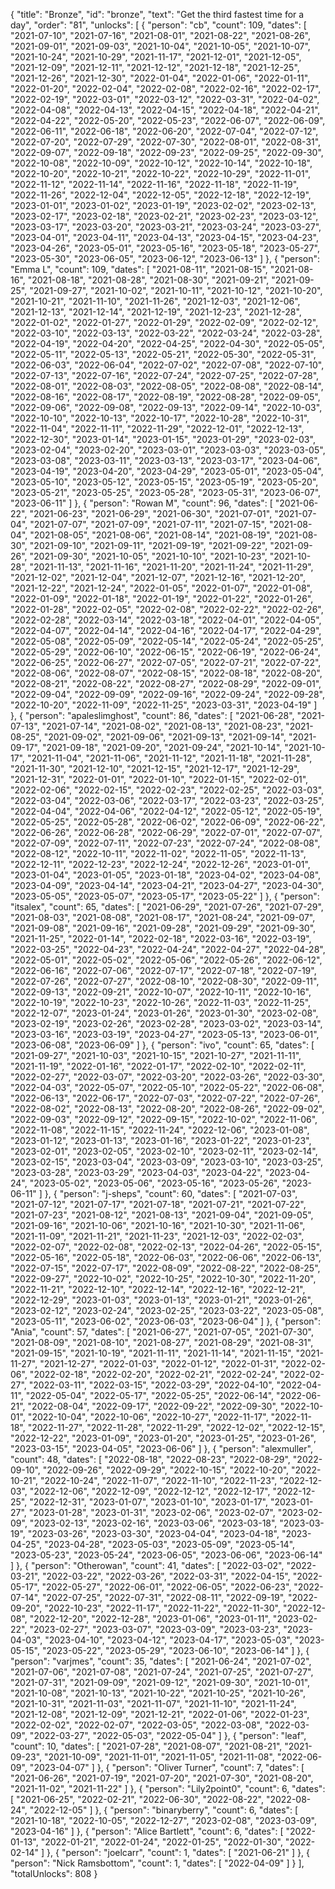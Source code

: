 {
  "title": "Bronze",
  "id": "bronze",
  "text": "Get the third fastest time for a day",
  "order": "81",
  "unlocks": [
    {
      "person": "cb",
      "count": 109,
      "dates": [
        "2021-07-10",
        "2021-07-16",
        "2021-08-01",
        "2021-08-22",
        "2021-08-26",
        "2021-09-01",
        "2021-09-03",
        "2021-10-04",
        "2021-10-05",
        "2021-10-07",
        "2021-10-24",
        "2021-10-29",
        "2021-11-17",
        "2021-12-01",
        "2021-12-05",
        "2021-12-09",
        "2021-12-11",
        "2021-12-12",
        "2021-12-18",
        "2021-12-25",
        "2021-12-26",
        "2021-12-30",
        "2022-01-04",
        "2022-01-06",
        "2022-01-11",
        "2022-01-20",
        "2022-02-04",
        "2022-02-08",
        "2022-02-16",
        "2022-02-17",
        "2022-02-19",
        "2022-03-01",
        "2022-03-12",
        "2022-03-31",
        "2022-04-02",
        "2022-04-08",
        "2022-04-13",
        "2022-04-15",
        "2022-04-18",
        "2022-04-21",
        "2022-04-22",
        "2022-05-20",
        "2022-05-23",
        "2022-06-07",
        "2022-06-09",
        "2022-06-11",
        "2022-06-18",
        "2022-06-20",
        "2022-07-04",
        "2022-07-12",
        "2022-07-20",
        "2022-07-29",
        "2022-07-30",
        "2022-08-01",
        "2022-08-31",
        "2022-09-07",
        "2022-09-18",
        "2022-09-23",
        "2022-09-25",
        "2022-09-30",
        "2022-10-08",
        "2022-10-09",
        "2022-10-12",
        "2022-10-14",
        "2022-10-18",
        "2022-10-20",
        "2022-10-21",
        "2022-10-22",
        "2022-10-29",
        "2022-11-01",
        "2022-11-12",
        "2022-11-14",
        "2022-11-16",
        "2022-11-18",
        "2022-11-19",
        "2022-11-26",
        "2022-12-04",
        "2022-12-05",
        "2022-12-18",
        "2022-12-19",
        "2023-01-01",
        "2023-01-02",
        "2023-01-19",
        "2023-02-02",
        "2023-02-13",
        "2023-02-17",
        "2023-02-18",
        "2023-02-21",
        "2023-02-23",
        "2023-03-12",
        "2023-03-17",
        "2023-03-20",
        "2023-03-21",
        "2023-03-24",
        "2023-03-27",
        "2023-04-01",
        "2023-04-11",
        "2023-04-13",
        "2023-04-15",
        "2023-04-23",
        "2023-04-26",
        "2023-05-01",
        "2023-05-16",
        "2023-05-18",
        "2023-05-27",
        "2023-05-30",
        "2023-06-05",
        "2023-06-12",
        "2023-06-13"
      ]
    },
    {
      "person": "Emma L",
      "count": 109,
      "dates": [
        "2021-08-11",
        "2021-08-15",
        "2021-08-16",
        "2021-08-18",
        "2021-08-28",
        "2021-08-30",
        "2021-09-21",
        "2021-09-25",
        "2021-09-27",
        "2021-10-02",
        "2021-10-11",
        "2021-10-12",
        "2021-10-20",
        "2021-10-21",
        "2021-11-10",
        "2021-11-26",
        "2021-12-03",
        "2021-12-06",
        "2021-12-13",
        "2021-12-14",
        "2021-12-19",
        "2021-12-23",
        "2021-12-28",
        "2022-01-02",
        "2022-01-27",
        "2022-01-29",
        "2022-02-09",
        "2022-02-12",
        "2022-03-10",
        "2022-03-13",
        "2022-03-22",
        "2022-03-24",
        "2022-03-28",
        "2022-04-19",
        "2022-04-20",
        "2022-04-25",
        "2022-04-30",
        "2022-05-05",
        "2022-05-11",
        "2022-05-13",
        "2022-05-21",
        "2022-05-30",
        "2022-05-31",
        "2022-06-03",
        "2022-06-04",
        "2022-07-02",
        "2022-07-08",
        "2022-07-10",
        "2022-07-13",
        "2022-07-16",
        "2022-07-24",
        "2022-07-25",
        "2022-07-28",
        "2022-08-01",
        "2022-08-03",
        "2022-08-05",
        "2022-08-08",
        "2022-08-14",
        "2022-08-16",
        "2022-08-17",
        "2022-08-19",
        "2022-08-28",
        "2022-09-05",
        "2022-09-06",
        "2022-09-08",
        "2022-09-13",
        "2022-09-14",
        "2022-10-03",
        "2022-10-10",
        "2022-10-13",
        "2022-10-17",
        "2022-10-28",
        "2022-10-31",
        "2022-11-04",
        "2022-11-11",
        "2022-11-29",
        "2022-12-01",
        "2022-12-13",
        "2022-12-30",
        "2023-01-14",
        "2023-01-15",
        "2023-01-29",
        "2023-02-03",
        "2023-02-04",
        "2023-02-20",
        "2023-03-01",
        "2023-03-03",
        "2023-03-05",
        "2023-03-08",
        "2023-03-11",
        "2023-03-13",
        "2023-03-17",
        "2023-04-06",
        "2023-04-19",
        "2023-04-20",
        "2023-04-29",
        "2023-05-01",
        "2023-05-04",
        "2023-05-10",
        "2023-05-12",
        "2023-05-15",
        "2023-05-19",
        "2023-05-20",
        "2023-05-21",
        "2023-05-25",
        "2023-05-28",
        "2023-05-31",
        "2023-06-07",
        "2023-06-11"
      ]
    },
    {
      "person": "Rowan M",
      "count": 96,
      "dates": [
        "2021-06-22",
        "2021-06-23",
        "2021-06-29",
        "2021-06-30",
        "2021-07-01",
        "2021-07-04",
        "2021-07-07",
        "2021-07-09",
        "2021-07-11",
        "2021-07-15",
        "2021-08-04",
        "2021-08-05",
        "2021-08-06",
        "2021-08-14",
        "2021-08-19",
        "2021-08-30",
        "2021-09-10",
        "2021-09-11",
        "2021-09-19",
        "2021-09-22",
        "2021-09-26",
        "2021-09-30",
        "2021-10-05",
        "2021-10-10",
        "2021-10-23",
        "2021-10-28",
        "2021-11-13",
        "2021-11-16",
        "2021-11-20",
        "2021-11-24",
        "2021-11-29",
        "2021-12-02",
        "2021-12-04",
        "2021-12-07",
        "2021-12-16",
        "2021-12-20",
        "2021-12-22",
        "2021-12-24",
        "2022-01-05",
        "2022-01-07",
        "2022-01-08",
        "2022-01-09",
        "2022-01-18",
        "2022-01-19",
        "2022-01-22",
        "2022-01-26",
        "2022-01-28",
        "2022-02-05",
        "2022-02-08",
        "2022-02-22",
        "2022-02-26",
        "2022-02-28",
        "2022-03-14",
        "2022-03-18",
        "2022-04-01",
        "2022-04-05",
        "2022-04-07",
        "2022-04-14",
        "2022-04-16",
        "2022-04-17",
        "2022-04-29",
        "2022-05-08",
        "2022-05-09",
        "2022-05-14",
        "2022-05-24",
        "2022-05-25",
        "2022-05-29",
        "2022-06-10",
        "2022-06-15",
        "2022-06-19",
        "2022-06-24",
        "2022-06-25",
        "2022-06-27",
        "2022-07-05",
        "2022-07-21",
        "2022-07-22",
        "2022-08-06",
        "2022-08-07",
        "2022-08-15",
        "2022-08-18",
        "2022-08-20",
        "2022-08-21",
        "2022-08-22",
        "2022-08-27",
        "2022-08-29",
        "2022-09-01",
        "2022-09-04",
        "2022-09-09",
        "2022-09-16",
        "2022-09-24",
        "2022-09-28",
        "2022-10-20",
        "2022-11-09",
        "2022-11-25",
        "2023-03-31",
        "2023-04-19"
      ]
    },
    {
      "person": "apaleslimghost",
      "count": 86,
      "dates": [
        "2021-06-28",
        "2021-07-13",
        "2021-07-14",
        "2021-08-02",
        "2021-08-13",
        "2021-08-23",
        "2021-08-25",
        "2021-09-02",
        "2021-09-06",
        "2021-09-13",
        "2021-09-14",
        "2021-09-17",
        "2021-09-18",
        "2021-09-20",
        "2021-09-24",
        "2021-10-14",
        "2021-10-17",
        "2021-11-04",
        "2021-11-06",
        "2021-11-12",
        "2021-11-18",
        "2021-11-28",
        "2021-11-30",
        "2021-12-10",
        "2021-12-15",
        "2021-12-17",
        "2021-12-29",
        "2021-12-31",
        "2022-01-01",
        "2022-01-10",
        "2022-01-15",
        "2022-02-01",
        "2022-02-06",
        "2022-02-15",
        "2022-02-23",
        "2022-02-25",
        "2022-03-03",
        "2022-03-04",
        "2022-03-06",
        "2022-03-17",
        "2022-03-23",
        "2022-03-25",
        "2022-04-04",
        "2022-04-06",
        "2022-04-12",
        "2022-05-12",
        "2022-05-19",
        "2022-05-25",
        "2022-05-28",
        "2022-06-02",
        "2022-06-09",
        "2022-06-22",
        "2022-06-26",
        "2022-06-28",
        "2022-06-29",
        "2022-07-01",
        "2022-07-07",
        "2022-07-09",
        "2022-07-11",
        "2022-07-23",
        "2022-07-24",
        "2022-08-08",
        "2022-08-12",
        "2022-10-11",
        "2022-11-02",
        "2022-11-05",
        "2022-11-13",
        "2022-12-11",
        "2022-12-23",
        "2022-12-24",
        "2022-12-26",
        "2023-01-01",
        "2023-01-04",
        "2023-01-05",
        "2023-01-18",
        "2023-04-02",
        "2023-04-08",
        "2023-04-09",
        "2023-04-14",
        "2023-04-21",
        "2023-04-27",
        "2023-04-30",
        "2023-05-05",
        "2023-05-07",
        "2023-05-17",
        "2023-05-22"
      ]
    },
    {
      "person": "itsalex",
      "count": 65,
      "dates": [
        "2021-06-29",
        "2021-07-26",
        "2021-07-29",
        "2021-08-03",
        "2021-08-08",
        "2021-08-17",
        "2021-08-24",
        "2021-09-07",
        "2021-09-08",
        "2021-09-16",
        "2021-09-28",
        "2021-09-29",
        "2021-09-30",
        "2021-11-25",
        "2022-01-14",
        "2022-02-18",
        "2022-03-16",
        "2022-03-19",
        "2022-03-25",
        "2022-04-23",
        "2022-04-24",
        "2022-04-27",
        "2022-04-28",
        "2022-05-01",
        "2022-05-02",
        "2022-05-06",
        "2022-05-26",
        "2022-06-12",
        "2022-06-16",
        "2022-07-06",
        "2022-07-17",
        "2022-07-18",
        "2022-07-19",
        "2022-07-26",
        "2022-07-27",
        "2022-08-10",
        "2022-08-30",
        "2022-09-11",
        "2022-09-13",
        "2022-09-21",
        "2022-10-07",
        "2022-10-11",
        "2022-10-16",
        "2022-10-19",
        "2022-10-23",
        "2022-10-26",
        "2022-11-03",
        "2022-11-25",
        "2022-12-07",
        "2023-01-24",
        "2023-01-26",
        "2023-01-30",
        "2023-02-08",
        "2023-02-19",
        "2023-02-26",
        "2023-02-28",
        "2023-03-02",
        "2023-03-14",
        "2023-03-16",
        "2023-03-19",
        "2023-04-27",
        "2023-05-13",
        "2023-06-01",
        "2023-06-08",
        "2023-06-09"
      ]
    },
    {
      "person": "ivo",
      "count": 65,
      "dates": [
        "2021-09-27",
        "2021-10-03",
        "2021-10-15",
        "2021-10-27",
        "2021-11-11",
        "2021-11-19",
        "2022-01-16",
        "2022-01-17",
        "2022-02-10",
        "2022-02-11",
        "2022-02-27",
        "2022-03-07",
        "2022-03-20",
        "2022-03-26",
        "2022-03-30",
        "2022-04-03",
        "2022-05-07",
        "2022-05-10",
        "2022-05-22",
        "2022-06-08",
        "2022-06-13",
        "2022-06-17",
        "2022-07-03",
        "2022-07-22",
        "2022-07-26",
        "2022-08-02",
        "2022-08-13",
        "2022-08-20",
        "2022-08-26",
        "2022-09-02",
        "2022-09-03",
        "2022-09-12",
        "2022-09-15",
        "2022-10-02",
        "2022-11-06",
        "2022-11-08",
        "2022-11-15",
        "2022-11-24",
        "2022-12-06",
        "2023-01-08",
        "2023-01-12",
        "2023-01-13",
        "2023-01-16",
        "2023-01-22",
        "2023-01-23",
        "2023-02-01",
        "2023-02-05",
        "2023-02-10",
        "2023-02-11",
        "2023-02-14",
        "2023-02-15",
        "2023-03-04",
        "2023-03-09",
        "2023-03-10",
        "2023-03-25",
        "2023-03-28",
        "2023-03-29",
        "2023-04-03",
        "2023-04-22",
        "2023-04-24",
        "2023-05-02",
        "2023-05-06",
        "2023-05-16",
        "2023-05-26",
        "2023-06-11"
      ]
    },
    {
      "person": "j-sheps",
      "count": 60,
      "dates": [
        "2021-07-03",
        "2021-07-12",
        "2021-07-17",
        "2021-07-18",
        "2021-07-21",
        "2021-07-22",
        "2021-07-23",
        "2021-08-12",
        "2021-08-13",
        "2021-09-04",
        "2021-09-05",
        "2021-09-16",
        "2021-10-06",
        "2021-10-16",
        "2021-10-30",
        "2021-11-06",
        "2021-11-09",
        "2021-11-21",
        "2021-11-23",
        "2021-12-03",
        "2022-02-03",
        "2022-02-07",
        "2022-02-08",
        "2022-02-13",
        "2022-04-26",
        "2022-05-15",
        "2022-05-16",
        "2022-05-18",
        "2022-06-03",
        "2022-06-06",
        "2022-06-13",
        "2022-07-15",
        "2022-07-17",
        "2022-08-09",
        "2022-08-22",
        "2022-08-25",
        "2022-09-27",
        "2022-10-02",
        "2022-10-25",
        "2022-10-30",
        "2022-11-20",
        "2022-11-21",
        "2022-12-10",
        "2022-12-14",
        "2022-12-16",
        "2022-12-21",
        "2022-12-29",
        "2023-01-03",
        "2023-01-13",
        "2023-01-21",
        "2023-01-26",
        "2023-02-12",
        "2023-02-24",
        "2023-02-25",
        "2023-03-22",
        "2023-05-08",
        "2023-05-11",
        "2023-06-02",
        "2023-06-03",
        "2023-06-04"
      ]
    },
    {
      "person": "Ania",
      "count": 57,
      "dates": [
        "2021-06-27",
        "2021-07-05",
        "2021-07-30",
        "2021-08-09",
        "2021-08-10",
        "2021-08-27",
        "2021-08-29",
        "2021-08-31",
        "2021-09-15",
        "2021-10-19",
        "2021-11-11",
        "2021-11-14",
        "2021-11-15",
        "2021-11-27",
        "2021-12-27",
        "2022-01-03",
        "2022-01-12",
        "2022-01-31",
        "2022-02-06",
        "2022-02-18",
        "2022-02-20",
        "2022-02-21",
        "2022-02-24",
        "2022-02-27",
        "2022-03-11",
        "2022-03-15",
        "2022-03-29",
        "2022-04-10",
        "2022-04-11",
        "2022-05-04",
        "2022-05-17",
        "2022-05-25",
        "2022-06-14",
        "2022-06-21",
        "2022-08-04",
        "2022-09-17",
        "2022-09-22",
        "2022-09-30",
        "2022-10-01",
        "2022-10-04",
        "2022-10-06",
        "2022-10-27",
        "2022-11-17",
        "2022-11-18",
        "2022-11-27",
        "2022-11-28",
        "2022-11-29",
        "2022-12-02",
        "2022-12-15",
        "2022-12-22",
        "2023-01-09",
        "2023-01-20",
        "2023-01-25",
        "2023-01-26",
        "2023-03-15",
        "2023-04-05",
        "2023-06-06"
      ]
    },
    {
      "person": "alexmuller",
      "count": 48,
      "dates": [
        "2022-08-18",
        "2022-08-23",
        "2022-08-29",
        "2022-09-10",
        "2022-09-26",
        "2022-09-29",
        "2022-10-15",
        "2022-10-20",
        "2022-10-21",
        "2022-10-24",
        "2022-11-07",
        "2022-11-10",
        "2022-11-23",
        "2022-12-03",
        "2022-12-06",
        "2022-12-09",
        "2022-12-12",
        "2022-12-17",
        "2022-12-25",
        "2022-12-31",
        "2023-01-07",
        "2023-01-10",
        "2023-01-17",
        "2023-01-27",
        "2023-01-28",
        "2023-01-31",
        "2023-02-06",
        "2023-02-07",
        "2023-02-09",
        "2023-02-13",
        "2023-02-16",
        "2023-03-06",
        "2023-03-18",
        "2023-03-19",
        "2023-03-26",
        "2023-03-30",
        "2023-04-04",
        "2023-04-18",
        "2023-04-25",
        "2023-04-28",
        "2023-05-03",
        "2023-05-09",
        "2023-05-14",
        "2023-05-23",
        "2023-05-24",
        "2023-06-05",
        "2023-06-06",
        "2023-06-14"
      ]
    },
    {
      "person": "Otherowan",
      "count": 41,
      "dates": [
        "2022-03-02",
        "2022-03-21",
        "2022-03-22",
        "2022-03-26",
        "2022-03-31",
        "2022-04-15",
        "2022-05-17",
        "2022-05-27",
        "2022-06-01",
        "2022-06-05",
        "2022-06-23",
        "2022-07-14",
        "2022-07-25",
        "2022-07-31",
        "2022-08-11",
        "2022-09-19",
        "2022-09-20",
        "2022-10-23",
        "2022-11-17",
        "2022-11-22",
        "2022-11-30",
        "2022-12-08",
        "2022-12-20",
        "2022-12-28",
        "2023-01-06",
        "2023-01-11",
        "2023-02-22",
        "2023-02-27",
        "2023-03-07",
        "2023-03-09",
        "2023-03-23",
        "2023-04-03",
        "2023-04-10",
        "2023-04-12",
        "2023-04-17",
        "2023-05-03",
        "2023-05-15",
        "2023-05-22",
        "2023-05-29",
        "2023-06-10",
        "2023-06-14"
      ]
    },
    {
      "person": "varjmes",
      "count": 35,
      "dates": [
        "2021-06-24",
        "2021-07-02",
        "2021-07-06",
        "2021-07-08",
        "2021-07-24",
        "2021-07-25",
        "2021-07-27",
        "2021-07-31",
        "2021-09-09",
        "2021-09-12",
        "2021-09-30",
        "2021-10-01",
        "2021-10-08",
        "2021-10-13",
        "2021-10-22",
        "2021-10-25",
        "2021-10-26",
        "2021-10-31",
        "2021-11-03",
        "2021-11-07",
        "2021-11-10",
        "2021-11-24",
        "2021-12-08",
        "2021-12-09",
        "2021-12-21",
        "2022-01-06",
        "2022-01-23",
        "2022-02-02",
        "2022-02-07",
        "2022-03-05",
        "2022-03-08",
        "2022-03-09",
        "2022-03-27",
        "2022-05-03",
        "2022-05-04"
      ]
    },
    {
      "person": "leaf",
      "count": 10,
      "dates": [
        "2021-07-28",
        "2021-08-07",
        "2021-08-21",
        "2021-09-23",
        "2021-10-09",
        "2021-11-01",
        "2021-11-05",
        "2021-11-08",
        "2022-06-09",
        "2023-04-07"
      ]
    },
    {
      "person": "Oliver Turner",
      "count": 7,
      "dates": [
        "2021-06-26",
        "2021-07-19",
        "2021-07-20",
        "2021-07-30",
        "2021-08-20",
        "2021-11-02",
        "2021-11-22"
      ]
    },
    {
      "person": "Lily2point0",
      "count": 6,
      "dates": [
        "2021-06-25",
        "2022-02-21",
        "2022-06-30",
        "2022-08-22",
        "2022-08-24",
        "2022-12-05"
      ]
    },
    {
      "person": "binaryberry",
      "count": 6,
      "dates": [
        "2021-10-18",
        "2022-10-05",
        "2022-12-27",
        "2023-02-08",
        "2023-03-09",
        "2023-04-16"
      ]
    },
    {
      "person": "Alice Bartlett",
      "count": 6,
      "dates": [
        "2022-01-13",
        "2022-01-21",
        "2022-01-24",
        "2022-01-25",
        "2022-01-30",
        "2022-02-14"
      ]
    },
    {
      "person": "joelcarr",
      "count": 1,
      "dates": [
        "2021-06-21"
      ]
    },
    {
      "person": "Nick Ramsbottom",
      "count": 1,
      "dates": [
        "2022-04-09"
      ]
    }
  ],
  "totalUnlocks": 808
}